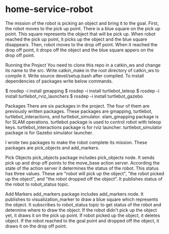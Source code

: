 # home-service-robot
 The mission of the robot is picking an object and bring it to the goal. First, the robot moves to the pick up point. There is a blue square on the pick up point. This square represents the object that will be pick up. When robot reached the pick up point, it picks up the object and the blue square disappears. Then, robot moves to the drop off point.
 When it reached the drop off point, it drops off the object and the blue square appers on the drop off point.
 
 
 Running the Project
You need to clone this repo in a catkin_ws and change its name to the src. Write catkin_make in the root directory of catkin_ws to compile it. Write source devel/setup.bash after compiled. To install dependencies of packages write below commands.

$ rosdep -i install gmapping
$ rosdep -i install turtlebot_teleop
$ rosdep -i install turtlebot_rviz_launchers
$ rosdep -i install turtlebot_gazebo


Packages
There are six packages in the project. The four of them are previously written packages. These packages are gmapping, turtlebot, turtlebot_interactions, and turtlebot_simulator. slam_gmapping package is for SLAM operations. turtlebot package is used to control robot with teleop keys. turtlebot_interactions package is for rviz launcher. turtlebot_simulator package is for Gazebo simulator launcher.

I wrote two packages to make the robot complete its mission. These packages are pick_objects and add_markers.

Pick Objects
pick_objects package includes pick_objects node. It sends pick up and drop off points to the move_base action server. According the state of the action server it determines the status of the robot. This status has three values. These are "robot will pick up the object", "the robot picked up the object", and "the robot dropped off the object". It publishes status of the robot to robot_status topic.

Add Markers
add_markers package includes add_markers node. It publishes to visualization_marker to draw a blue square which represents the object. It subscribes to robot_status topic to get status of the robot and determine where to draw the object. If the robot didn't pick up the object yet, it draws it on the pick up point. If robot picked up the object, it deletes object. If the robot reached to the goal point and dropped off the object, it draws it on the drop off point.
